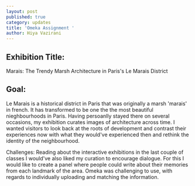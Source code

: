 ```yaml
---
layout: post
published: true
category: updates
title: 'Omeka Assignment '
author: Hiya Vazirani
---
```

## Exhibition Title:

Marais: The Trendy Marsh
Architecture in Paris's Le Marais District

## Goal:

Le Marais is a historical district in Paris that was originally a marsh 'marais' in french. It has transformed to be one the the most beautiful nieghbourhoods in Paris. Having persoanlly stayed there on several occasions, my exhibition curates images of architecture across time. I wanted visitors to look back at the roots of development and contrast their experiences now with what they would've experienced then and rethink the identity of the neighbourhood. 

Challenges:
Reading about the interactive exhibitions in the last couple of classes I would've also liked my curation to encourage dialogue. For this I would like to create a panel where people could write about their memories from each landmark of the area.
Omeka was challenging to use, with regards to individually uploading and matching the information. 

